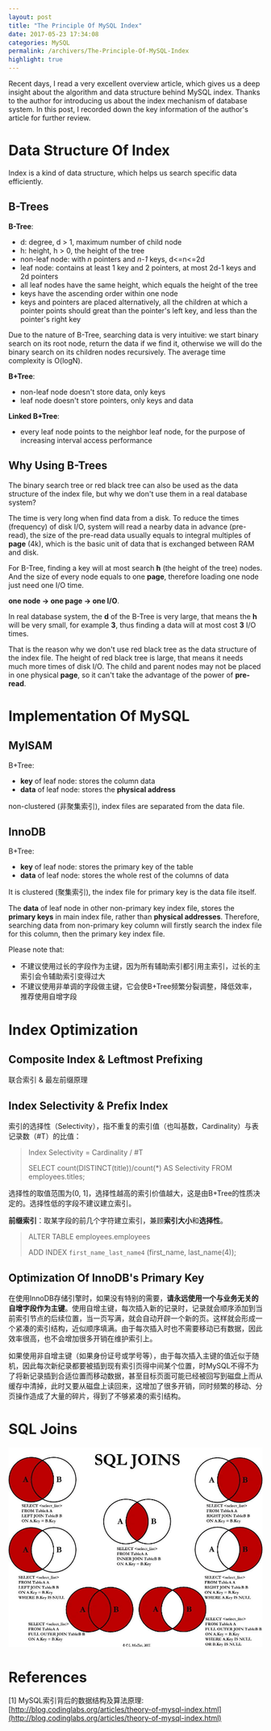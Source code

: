 ```yaml
---
layout: post
title: "The Principle Of MySQL Index"
date: 2017-05-23 17:34:08
categories: MySQL
permalink: /archivers/The-Principle-Of-MySQL-Index
highlight: true
---
```


Recent days, I read a very excellent overview article, which gives us a deep insight about the algorithm and data structure behind MySQL index. Thanks to the author for introducing us about the index mechanism of database system. In this post, I recorded down the key information of the author's article for further review.

<!--more-->

# Data Structure Of Index

Index is a kind of data structure, which helps us search specific data efficiently.

## B-Trees

**B-Tree**: 

- d: degree, d > 1, maximum number of child node
- h: height, h > 0, the height of the tree
- non-leaf node: with *n* pointers and *n-1* keys, d<=n<=2d
- leaf node: contains at least 1 key and 2 pointers, at most 2d-1 keys and 2d pointers
- all leaf nodes have the same height, which equals the height of the tree
- keys have the ascending order within one node
- keys and pointers are placed alternatively, all the children at which a pointer points should great than the pointer's left key, and less than the pointer's right key

Due to the nature of B-Tree, searching data is very intuitive: we start binary search on its root node, return the data if we find it, otherwise we will do the binary search on its children nodes recursively. The average time complexity is O(logN).

**B+Tree**:

- non-leaf node doesn't store data, only keys
- leaf node doesn't store pointers, only keys and data

**Linked B+Tree**:

- every leaf node points to the neighbor leaf node, for the purpose of increasing interval access performance

## Why Using B-Trees

The binary search tree or red black tree can also be used as the data structure of the index file, but why we don't use them in a real database system?

The time is very long when find data from a disk. To reduce the times (frequency) of disk I/O, system will read a nearby data in advance (pre-read), the size of the pre-read data usually equals to integral multiples of **page** (4k), which is the basic unit of data that is exchanged between RAM and disk.

For B-Tree, finding a key will at most search **h** (the height of the tree) nodes. And the size of every node equals to one **page**, therefore loading one node just need one I/O time.

**one node -> one page -> one I/O**.

In real database system, the **d** of the B-Tree is very large, that means the **h** will be very small, for example **3**, thus finding a data will at most cost **3** I/O times.

That is the reason why we don't use red black tree as the data structure of the index file. The height of red black tree is large, that means it needs much more times of disk I/O. The child and parent nodes may not be placed in one physical **page**, so it can't take the advantage of the power of **pre-read**.

# Implementation Of MySQL

## MyISAM

B+Tree:

- **key** of leaf node: stores the column data
- **data** of leaf node: stores the **physical address** 

non-clustered (非聚集索引), index files are separated from the data file.

## InnoDB

B+Tree:

- **key** of leaf node: stores the primary key of the table
- **data** of leaf node: stores the whole rest of the columns of data

It is clustered (聚集索引), the index file for primary key is the data file itself. 

The **data** of leaf node in other non-primary key index file, stores the **primary keys** in main index file, rather than **physical addresses**. Therefore, searching data from non-primary key column will firstly search the index file for this column, then the primary key index file.

Please note that:

- 不建议使用过长的字段作为主键，因为所有辅助索引都引用主索引，过长的主索引会令辅助索引变得过大
- 不建议使用非单调的字段做主键，它会使B+Tree频繁分裂调整，降低效率，推荐使用自增字段

# Index Optimization

## Composite Index & Leftmost Prefixing

联合索引 & 最左前缀原理

## Index Selectivity & Prefix Index

索引的选择性（Selectivity），指不重复的索引值（也叫基数，Cardinality）与表记录数（#T）的比值：

> Index Selectivity = Cardinality / #T
>
> SELECT count(DISTINCT(title))/count(\*) AS Selectivity FROM employees.titles;

选择性的取值范围为(0, 1]，选择性越高的索引价值越大，这是由B+Tree的性质决定的。选择性低的字段不建议建立索引。

**前缀索引**：取某字段的前几个字符建立索引，兼顾**索引大小**和**选择性**。

> ALTER TABLE employees.employees
>
> ADD INDEX `first_name_last_name4` (first_name, last_name(4));

## Optimization Of InnoDB's Primary Key

在使用InnoDB存储引擎时，如果没有特别的需要，**请永远使用一个与业务无关的自增字段作为主键**。使用自增主键，每次插入新的记录时，记录就会顺序添加到当前索引节点的后续位置，当一页写满，就会自动开辟一个新的页。这样就会形成一个紧凑的索引结构，近似顺序填满。由于每次插入时也不需要移动已有数据，因此效率很高，也不会增加很多开销在维护索引上。

如果使用非自增主键（如果身份证号或学号等），由于每次插入主键的值近似于随机，因此每次新纪录都要被插到现有索引页得中间某个位置，时MySQL不得不为了将新记录插到合适位置而移动数据，甚至目标页面可能已经被回写到磁盘上而从缓存中清掉，此时又要从磁盘上读回来，这增加了很多开销，同时频繁的移动、分页操作造成了大量的碎片，得到了不够紧凑的索引结构。

# SQL Joins

![](../img/posts/sql/SQLJoins.jpg)

# References

[1] MySQL索引背后的数据结构及算法原理: [http://blog.codinglabs.org/articles/theory-of-mysql-index.html](http://blog.codinglabs.org/articles/theory-of-mysql-index.html)






